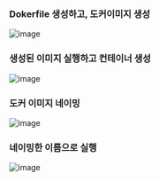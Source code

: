 ### Dokerfile 생성하고, 도커이미지 생성

![image](https://github.com/user-attachments/assets/5124f151-2223-4296-aff5-c5e2a67bd12c)



### 생성된 이미지 실행하고 컨테이너 생성

![image](https://github.com/user-attachments/assets/199f0d3a-8c01-44e9-a7fb-238b9329c6b8)



### 도커 이미지 네이밍 

![image](https://github.com/user-attachments/assets/b8519b99-ede8-4ad4-a12f-b476d86788f6)



### 네이밍한 이름으로 실행

![image](https://github.com/user-attachments/assets/6eb95b1d-4963-407a-a5d0-8b044758c3c7)
